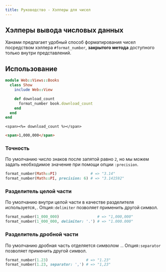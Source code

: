 ```yaml
---
title: Руководство - Хэлперы для чисел
---
```


## Хэлперы вывода числовых данных

Ханами предлагает удобный способ форматирования чисел посредством хэлпера `#format_number`,  **закрытого метода** доступного только внутри представлений.

## Использование

```ruby
module Web::Views::Books
  class Show
    include Web::View

    def download_count
      format_number book.download_count
    end
  end
end
```

```erb
<span><%= download_count %></span>
```

```html
<span>1,000,000</span>
```

### Точность

По умолчанию число знаков после запятой равно `2`, но мы можем задать необходимое значение при помощи опции `:precision`.

```ruby
format_number(Math::PI)               # => "3.14"
format_number(Math::PI, precision: 6) # => "3.141592"
```

### Разделитель целой части

По умолчанию внутри целой части в качестве разделителя используется`,`. Опция`:delimiter` позволяет применить другой символ.

```ruby
format_number(1_000_000)                 # => "1,000,000"
format_number(1_000_000, delimiter: '.') # => "1.000.000"
```

### Разделитель дробной части

По умолчанию дробная часть отделяется символом `.`. Опция`:separator` позволяет применить другой символ.

```ruby
format_number(1.23)                 # => "1.23"
format_number(1.23, separator: ',') # => "1,23"
```
